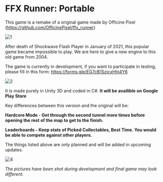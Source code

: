 # FFX Runner: Portable
This game is a remake of a original game made by Officine Pixel
(https://github.com/OfficinePixel/ffx_runner)

![1](https://user-images.githubusercontent.com/60174217/196503445-46babcc6-7566-4add-93ec-c9c34130c549.png)

After death of Shockwave Flash Player in January of 2021, this popular game became impossible to play. We are here to give a new engine to this old game from 2004.

The game is currently in development,
if you want to participate in testing, please fill in this form: https://forms.gle/EG7cB1SzicxHhi4Y6

![2](https://user-images.githubusercontent.com/60174217/196505680-d098d509-843b-4df6-a896-f1454959758a.png)

It is made purely in Unity 3D and coded in C#.
**It will be availible on Google Play Store**

Key differences between this version and the original will be:

**Hardcore Mode - Get through the second tunnel more times before opening the rest of the map to get to the finish.**

**Leaderboards - Keep stats of Picked Collectables, Best Time. You would be able to compete against other players.**

The things listed above are only planned and will be added in upcoming updates.

![4](https://user-images.githubusercontent.com/60174217/196507339-245726e7-b309-4588-aaa6-9888d919dddb.png)

*The pictures have been shot during development and final game may look different.*
